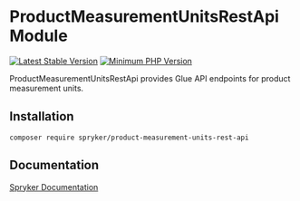 # ProductMeasurementUnitsRestApi Module
[![Latest Stable Version](https://poser.pugx.org/spryker/product-measurement-units-rest-api/v/stable.svg)](https://packagist.org/packages/spryker/product-measurement-units-rest-api)
[![Minimum PHP Version](https://img.shields.io/badge/php-%3E%3D%208.3-8892BF.svg)](https://php.net/)

ProductMeasurementUnitsRestApi provides Glue API endpoints for product measurement units.

## Installation

```
composer require spryker/product-measurement-units-rest-api
```

## Documentation

[Spryker Documentation](https://docs.spryker.com)
